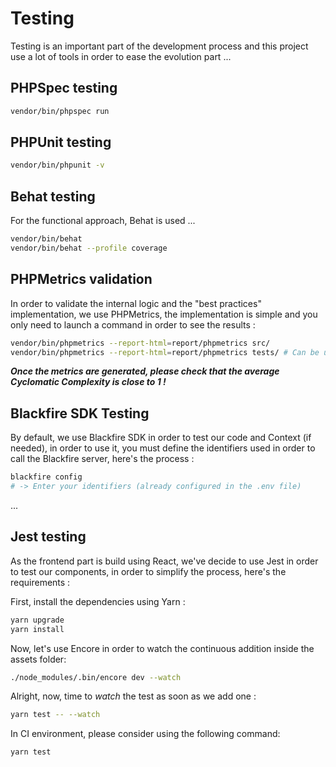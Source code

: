 # Testing

Testing is an important part of the development process and this project use a lot of tools in order to 
ease the evolution part ... 

## PHPSpec testing

```bash
vendor/bin/phpspec run
```

## PHPUnit testing

```bash
vendor/bin/phpunit -v
```

## Behat testing

For the functional approach, Behat is used ... 

```bash
vendor/bin/behat
vendor/bin/behat --profile coverage
```

## PHPMetrics validation

In order to validate the internal logic and the "best practices" implementation, we use PHPMetrics, the implementation
is simple and you only need to launch a command in order to see the results : 

```bash
vendor/bin/phpmetrics --report-html=report/phpmetrics src/
vendor/bin/phpmetrics --report-html=report/phpmetrics tests/ # Can be useful for "evolution" purpose.
```

**_Once the metrics are generated, please check that the average Cyclomatic Complexity is close to 1 !_** 

## Blackfire SDK Testing

By default, we use Blackfire SDK in order to test our code and Context (if needed), in order to use it, you must
define the identifiers used in order to call the Blackfire server, here's the process : 

```bash
blackfire config 
# -> Enter your identifiers (already configured in the .env file)
```

...

## Jest testing

As the frontend part is build using React, we've decide to use Jest in order to test our components, 
in order to simplify the process, here's the requirements : 

First, install the dependencies using Yarn : 

```bash
yarn upgrade 
yarn install
```

Now, let's use Encore in order to watch the continuous addition inside the assets folder: 

```bash
./node_modules/.bin/encore dev --watch
```

Alright, now, time to _watch_ the test as soon as we add one : 

```bash
yarn test -- --watch
```

In CI environment, please consider using the following command: 

```bash
yarn test
```

